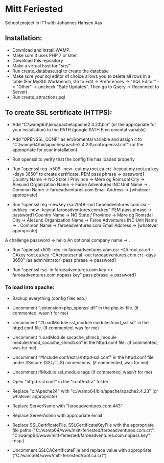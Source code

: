 # Mitt Feriested
School project in IT1 with Johannes Hansen Aas

## Installation:

* Download and install WAMP.
* Make sure it uses PHP 7 or later.
* Download this repository
* Make a virtual host for "src/"
* Run create_database.sql to create the database
* Make sure your sql editor of choice allows you to delete all rows in a table (For MySQLWorkbench, Go to Edit -> Preferences -> "SQL Editor" -> "Other" -> uncheck "Safe Updates". Then go to Query -> Reconnect to Server)
* Run create_attractions.sql

## To create SSL sertificate (HTTPS):

* Add "C:\wamp64\bin\apache\apache2.4.23\bin" (or the appropriate for your installation) to the PATH (google PATH Enviromental variable)
* Add "OPENSSL_CONF" as enviromental variable and assign it to "C:\wamp64\bin\apache\apache2.4.23\conf\openssl.cnf" (or the appropriate for your installation)
* Run openssl to verify that the config file has loaded properly
* Run "openssl req -x509 -new -out my.root.ca.crt -keyout my.root.ca.key -days 3650" to create certificate.
PEM pass phrase -> password1
Country Name -> NO
State / Province -> Møre og Romsdal
City -> Ålesund
Organization Name -> Faroe Adventures INC
Unit Name -> .
Common Name -> faroeadventures.com
Email Address -> [whatever appropriate]

* Run "openssl req -newkey rsa:2048 -out faroeadventures.com.csr -pubkey -new -keyout faroeadventures.com.key"
PEM pass phrase -> password1
Country Name -> NO
State / Province -> Møre og Romsdal
City -> Ålesund
Organization Name -> Faroe Adventures INC
Unit Name -> .
Common Name -> faroeadventures.com
Email Address -> [whatever appropriate]

A challenge password -> hello
An optional company name -> .

* Run "openssl x509 -req -in faroeadventures.com.csr -CA root.ca.crt -CAkey root.ca.key -CAcreateserial -out faroeadventures.com.crt -days 3650" (as administrator)
pass phrase -> password1

* Run "openssl rsa -in faroeadventures.com.key >> faroeadventures.com.nopass.key"
pass phrase -> password1

### To load into apache:

* Backup everything (config files esp.)

* Uncomment “;extension=php_openssl.dll” in the php.ini file. (if commented, wasn't for me)
* Uncomment “#LoadModule ssl_module modules/mod_ssl.so” in the httpd.conf file. (if commented, was for me)
* Uncomment “LoadModule socache_shmcb_module modules/mod_socache_shmcb.so” in the httpd.conf file. (if commented, was for me)
* Uncomment “#Include conf/extra/httpd-ssl.conf” in the httpd.conf file under #Secure (SSL/TLS) connections. (if commented, was for me)
* Uncomment IfModule ssl_module tags (if commented, wasn't for me)

* Open "httpd-ssl.conf" in the "conf/extra" folder
* Replace "c:/Apache24" with "c:/wamp64/bin/apache/apache2.4.23" (or whatever appropriate)
* Replace ServerName with "faroeadventures.com:443"
* Replace ServerAdmin with appropriate email
* Replace SSLCertificateFile, SSLCertificateKeyFile with the appropriate file paths ("C:/wamp64/www/mitt-feriested/faroeadventures.com.crt", "C:/wamp64/www/mitt-feriested/faroeadventures.com.nopass.key" resp.)
* Uncomment SSLCACertificateFile and replace value with appropriate ("C:/wamp64/www/mitt-feriested/root.ca.crt")
